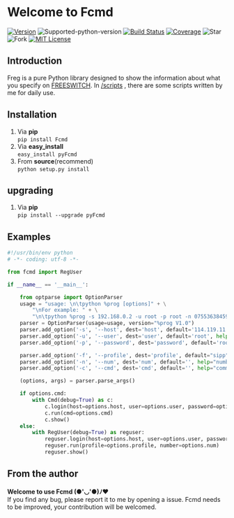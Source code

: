 # Welcome to Fcmd
[![Version][version-badge]][version-link] ![Supported-python-version][python27-badge] [![Build Status][travis-badge]][travis-link]  [![Coverage][coverage-badge]][coverage-link] ![Star][stars] ![Fork][forks] [![MIT License][license-badge]](LICENSE.md)

## Introduction

Freg is a pure Python library designed to show the information about what you specify on [FREESWITCH](https://freeswitch.org/).
In [/scripts](https://github.com/sudaning/Freg/tree/master/scripts) , there are some scripts written by me for daily use.

## Installation
1. Via **pip**  
```pip install Fcmd```  
2. Via **easy_install**  
```easy_install pyFcmd```  
3. From **source**(recommend)   
```python setup.py install```  

## upgrading
1. Via **pip**  
```pip install --upgrade pyFcmd```

## Examples
```python
#!/usr/bin/env python
# -*- coding: utf-8 -*- 

from fcmd import RegUser

if __name__ == '__main__':

	from optparse import OptionParser
	usage = "usage: \n\tpython %prog [options]" + \
		"\nFor example: " + \
		"\n\tpython %prog -s 192.168.0.2 -u root -p root -n 075536384596"
	parser = OptionParser(usage=usage, version="%prog V1.0")
	parser.add_option('-s', '--host', dest='host', default='114.119.11.59',help="SSH IP. default:'%default'")
	parser.add_option('-u', '--user', dest='user', default='root', help="SSH port. default:'%default'")
	parser.add_option('-p', '--password', dest='password', default='root', help="SSH password. default:'%default'")

	parser.add_option('-f', '--profile', dest='profile', default="sipp", help="profile. default:'%default'")
	parser.add_option('-n', '--num', dest='num', default='', help="number. default:'%default'")
	parser.add_option('-c', '--cmd', dest='cmd', default='', help="command. default:'%default'")

	(options, args) = parser.parse_args() 

	if options.cmd:
		with Cmd(debug=True) as c:
			c.login(host=options.host, user=options.user, password=options.password)
			c.run(cmd=options.cmd)
			c.show()
	else:
		with RegUser(debug=True) as reguser:
			reguser.login(host=options.host, user=options.user, password=options.password)
			reguser.run(profile=options.profile, number=options.num)
			reguser.show()
```

## From the author
**Welcome to use Fcmd (●'◡'●)ﾉ♥**  
If you find any bug, please report it to me by opening a issue.
Fcmd needs to be improved, your contribution will be welcomed.


[version-badge]:   https://img.shields.io/pypi/v/pyFcmd.svg?label=pypi
[version-link]:    https://pypi.python.org/pypi/pyFcmd/
[python27-badge]:  https://img.shields.io/badge/python-2.7-green.svg
[stars]:           https://img.shields.io/github/stars/sudaning/Fcmd.svg
[forks]:           https://img.shields.io/github/forks/sudaning/Fcmd.svg
[travis-badge]:    https://img.shields.io/travis/sudaning/Fcmd.svg
[travis-link]:     https://travis-ci.org/sudaning/Fcmd
[coverage-badge]:  https://img.shields.io/coveralls/sudaning/Fcmd.svg
[coverage-link]:   https://coveralls.io/github/sudaning/Fcmd
[license-badge]:   https://img.shields.io/badge/license-MIT-007EC7.svg

